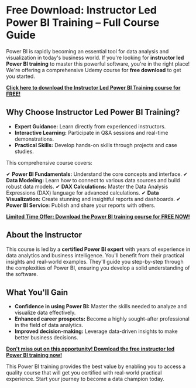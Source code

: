 # Free Download: Instructor Led Power BI Training – Full Course Guide

Power BI is rapidly becoming an essential tool for data analysis and visualization in today's business world. If you're looking for **instructor led Power BI training** to master this powerful software, you're in the right place! We're offering a comprehensive Udemy course for **free download** to get you started.

[**Click here to download the Instructor Led Power BI Training course for FREE!**](https://udemywork.com/instructor-led-power-bi-training)

## Why Choose Instructor Led Power BI Training?

*   **Expert Guidance:** Learn directly from experienced instructors.
*   **Interactive Learning:** Participate in Q&A sessions and real-time demonstrations.
*   **Practical Skills:** Develop hands-on skills through projects and case studies.

This comprehensive course covers:

✔ **Power BI Fundamentals:** Understand the core concepts and interface.
✔ **Data Modeling:** Learn how to connect to various data sources and build robust data models.
✔ **DAX Calculations:** Master the Data Analysis Expressions (DAX) language for advanced calculations.
✔ **Data Visualization:** Create stunning and insightful reports and dashboards.
✔ **Power BI Service:** Publish and share your reports with others.

[**Limited Time Offer: Download the Power BI training course for FREE NOW!**](https://udemywork.com/instructor-led-power-bi-training)

## About the Instructor

This course is led by a **certified Power BI expert** with years of experience in data analytics and business intelligence. You'll benefit from their practical insights and real-world examples. They'll guide you step-by-step through the complexities of Power BI, ensuring you develop a solid understanding of the software.

## What You'll Gain

*   **Confidence in using Power BI:** Master the skills needed to analyze and visualize data effectively.
*   **Enhanced career prospects:** Become a highly sought-after professional in the field of data analytics.
*   **Improved decision-making:** Leverage data-driven insights to make better business decisions.

[**Don't miss out on this opportunity! Download the free instructor led Power BI training now!**](https://udemywork.com/instructor-led-power-bi-training)

This Power BI training provides the best value by enabling you to access a quality course that will get you certified with real-world practical experience. Start your journey to become a data champion today.
